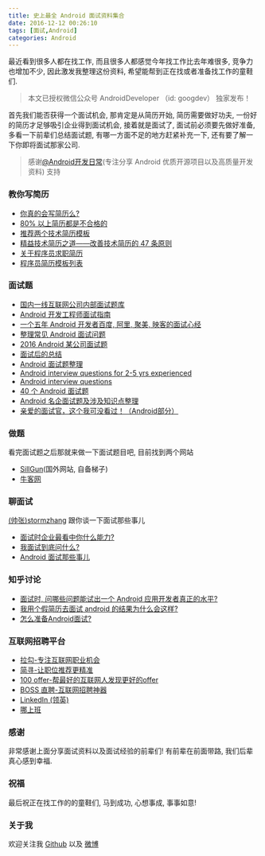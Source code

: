 ```yaml
---
title: 史上最全 Android 面试资料集合
date: 2016-12-12 00:26:10
tags: [面试,Android]
categories: Android
---
```


最近看到很多人都在找工作, 而且很多人都感觉今年找工作比去年难很多, 竞争力也增加不少, 因此激发我整理这份资料, 希望能帮到正在找或者准备找工作的童鞋们.

>本文已授权微信公众号 AndroidDeveloper （id: googdev） 独家发布！

首先我们能否获得一个面试机会, 那肯定是从简历开始, 简历需要做好功夫,  一份好的简历才足够吸引企业得到面试机会, 接着就是面试了, 面试前必须要先做好准备, 多看一下前辈们总结面试题, 有哪一方面不足的地方赶紧补充一下, 还有要了解一下你即将面试那家公司.

>感谢[@Android开发日常](http://weibo.com/AndroidDevDaily)(专注分享 Android 优质开源项目以及高质量开发资料) 支持

### 教你写简历

- [你真的会写简历么?](http://mp.weixin.qq.com/s?__biz=MzA4NTQwNDcyMA==&mid=402970472&idx=1&sn=b9738c66fb5750c2515d57357c01a83f&scene=21#wechat_redirect)
- [80% 以上简历都是不合格的](http://j.codekk.com/blogs/detail/5705bcdf4a38205862ef4770)
- [推荐两个技术简历模板](http://j.codekk.com/blogs/detail/5705bcdf4a38205862ef476f)
- [精益技术简历之道——改善技术简历的 47 条原则](http://lucida.me/blog/lean-technical-resume/)
- [关于程序员求职简历](https://mdluo.github.io/blog/about-resume/)
- [程序员简历模板列表](https://github.com/geekcompany/ResumeSample)

### 面试题

- [国内一线互联网公司内部面试题库](https://github.com/JackyAndroid/AndroidInterview-Q-A)
- [Android 开发工程师面试指南](https://github.com/GeniusVJR/LearningNotes)
- [一个五年 Android 开发者百度, 阿里, 聚美, 映客的面试心经](http://gdky005.com/2016/07/08/%E4%B8%80%E4%B8%AA%E4%BA%94%E5%B9%B4Android%E5%BC%80%E5%8F%91%E8%80%85%E7%99%BE%E5%BA%A6%E3%80%81%E9%98%BF%E9%87%8C%E3%80%81%E8%81%9A%E7%BE%8E%E3%80%81%E6%98%A0%E5%AE%A2%E7%9A%84%E9%9D%A2%E8%AF%95%E5%BF%83%E7%BB%8F/)
- [整理常见 Android 面试问题](https://github.com/leerduo/InterviewQuestion)
- [2016 Android 某公司面试题](http://yuweiguocn.github.io/2016/04/13/interview-2016-big-company/)
- [面试后的总结](http://kymjs.com/code/2016/03/08/01/)
- [Android 面试题整理](http://www.jianshu.com/p/a22450882af2)
- [Android interview questions for 2-5 yrs experienced](http://androidquestions.quora.com/Android-interview-questions-for-2-5-yrs-experienced)
- [Android interview questions](http://androidquestions.quora.com/Android-interview-questions)
- [40 个 Android 面试题](http://www.devstore.cn/essay/essayInfo/7195.html)
- [Android 名企面试题及涉及知识点整理](https://github.com/Mr-YangCheng/ForAndroidInterview)
- [亲爱的面试官，这个我可没看过！（Android部分）](http://www.jianshu.com/p/89f19d67b348)

### 做题

看完面试题之后那就来做一下面试题目吧, 目前找到两个网站

- [SillGun](http://skillgun.com/android/interview-questions-and-answers)(国外网站, 自备梯子)
- [牛客网](http://www.nowcoder.com/)

### 聊面试

[(帅张)stormzhang](http://stormzhang.com/) 跟你谈一下面试那些事儿

- [面试时企业最看中你什么能力?](http://mp.weixin.qq.com/s?__biz=MzA4NTQwNDcyMA==&mid=2650661810&idx=1&sn=f8c1ca67527459db3189a978f0e44cef&scene=23&srcid=08101MZAPzGR1MC1C577enim#rd)
- [我面试到底问什么?](https://zhuanlan.zhihu.com/p/21343656?refer=stormzhang)
- [Android 面试那些事儿](https://zhuanlan.zhihu.com/p/21565914?refer=stormzhang)

### 知乎讨论

- [面试时, 问哪些问题能试出一个 Android 应用开发者真正的水平?](https://www.zhihu.com/question/19765032)
- [我用个假简历去面试 android 的结果为什么会这样?](https://www.zhihu.com/question/38982159)
- [怎么准备Android面试?](https://www.zhihu.com/question/37483907)

### 互联网招聘平台

- [拉勾-专注互联网职业机会](http://www.lagou.com/)
- [简寻-让职位推荐更精准](https://jianxun.io/)
- [100 offer-帮最好的互联网人发现更好的offer](https://100offer.com/)
- [BOSS 直聘-互联网招聘神器](https://www.bosszhipin.com/home/#index)
- [LinkedIn (领英)](https://www.linkedin.com/)
- [哪上班](https://www.nashangban.com/)

### 感谢

非常感谢上面分享面试资料以及面试经验的前辈们!
有前辈在前面带路, 我们后辈真心感到幸福.

### 祝福

最后祝正在找工作的的童鞋们, 马到成功, 心想事成, 事事如意!

### 关于我

欢迎关注我 [Github](https://github.com/Freelander) 以及 [微博](http://weibo.com/gaojunhuang)
